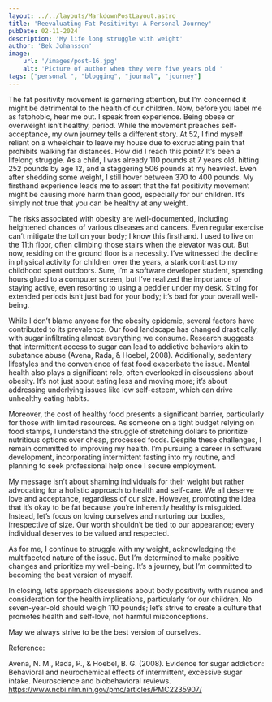 ```yaml
---
layout: ../../layouts/MarkdownPostLayout.astro
title: 'Reevaluating Fat Positivity: A Personal Journey'
pubDate: 02-11-2024
description: 'My life long struggle with weight'
author: 'Bek Johansson'
image:
    url: '/images/post-16.jpg'
    alt: 'Picture of author when they were five years old '
tags: ["personal ", "blogging", "journal", "journey"]
---
```


The fat positivity movement is garnering attention, but I’m concerned it might be detrimental to the health of our children. Now, before you label me as fatphobic, hear me out. I speak from experience. Being obese or overweight isn’t healthy, period. While the movement preaches self-acceptance, my own journey tells a different story. At 52, I find myself reliant on a wheelchair to leave my house due to excruciating pain that prohibits walking far distances. How did I reach this point? It’s been a lifelong struggle. As a child, I was already 110 pounds at 7 years old, hitting 252 pounds by age 12, and a staggering 506 pounds at my heaviest. Even after shedding some weight, I still hover between 370 to 400 pounds. My firsthand experience leads me to assert that the fat positivity movement might be causing more harm than good, especially for our children. It’s simply not true that you can be healthy at any weight.

The risks associated with obesity are well-documented, including heightened chances of various diseases and cancers. Even regular exercise can’t mitigate the toll on your body; I know this firsthand. I used to live on the 11th floor, often climbing those stairs when the elevator was out. But now, residing on the ground floor is a necessity. I’ve witnessed the decline in physical activity for children over the years, a stark contrast to my childhood spent outdoors. Sure, I’m a software developer student, spending hours glued to a computer screen, but I’ve realized the importance of staying active, even resorting to using a peddler under my desk. Sitting for extended periods isn’t just bad for your body; it’s bad for your overall well-being.

While I don’t blame anyone for the obesity epidemic, several factors have contributed to its prevalence. Our food landscape has changed drastically, with sugar infiltrating almost everything we consume. Research suggests that intermittent access to sugar can lead to addictive behaviors akin to substance abuse (Avena, Rada, & Hoebel, 2008). Additionally, sedentary lifestyles and the convenience of fast food exacerbate the issue. Mental health also plays a significant role, often overlooked in discussions about obesity. It’s not just about eating less and moving more; it’s about addressing underlying issues like low self-esteem, which can drive unhealthy eating habits.

Moreover, the cost of healthy food presents a significant barrier, particularly for those with limited resources. As someone on a tight budget relying on food stamps, I understand the struggle of stretching dollars to prioritize nutritious options over cheap, processed foods. Despite these challenges, I remain committed to improving my health. I’m pursuing a career in software development, incorporating intermittent fasting into my routine, and planning to seek professional help once I secure employment.

My message isn’t about shaming individuals for their weight but rather advocating for a holistic approach to health and self-care. We all deserve love and acceptance, regardless of our size. However, promoting the idea that it’s okay to be fat because you’re inherently healthy is misguided. Instead, let’s focus on loving ourselves and nurturing our bodies, irrespective of size. Our worth shouldn’t be tied to our appearance; every individual deserves to be valued and respected.

As for me, I continue to struggle with my weight, acknowledging the multifaceted nature of the issue. But I’m determined to make positive changes and prioritize my well-being. It’s a journey, but I’m committed to becoming the best version of myself.

In closing, let’s approach discussions about body positivity with nuance and consideration for the health implications, particularly for our children. No seven-year-old should weigh 110 pounds; let’s strive to create a culture that promotes health and self-love, not harmful misconceptions.

May we always strive to be the best version of ourselves.

Reference:

Avena, N. M., Rada, P., & Hoebel, B. G. (2008). Evidence for sugar addiction: Behavioral and neurochemical effects of intermittent, excessive sugar intake. Neuroscience and biobehavioral reviews. https://www.ncbi.nlm.nih.gov/pmc/articles/PMC2235907/